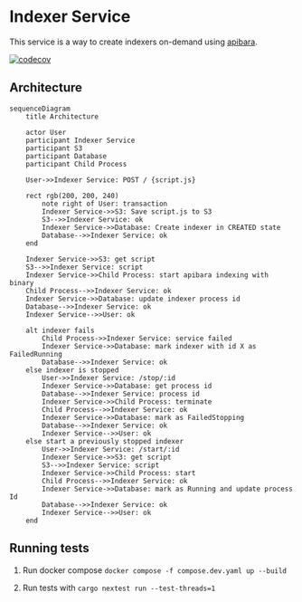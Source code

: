 # Indexer Service

This service is a way to create indexers on-demand using [apibara](https://www.apibara.com/docs).

[![codecov](https://codecov.io/gh/Astraly-Labs/indexer-service/graph/badge.svg?token=3XLJIJBnzM)](https://codecov.io/gh/Astraly-Labs/indexer-service)

## Architecture

```mermaid
sequenceDiagram
    title Architecture

    actor User
    participant Indexer Service
    participant S3
    participant Database
    participant Child Process

    User->>Indexer Service: POST / {script.js}
    
    rect rgb(200, 200, 240)
        note right of User: transaction
        Indexer Service->>S3: Save script.js to S3
        S3-->>Indexer Service: ok
        Indexer Service->>Database: Create indexer in CREATED state
        Database-->>Indexer Service: ok
    end
    
    Indexer Service->>S3: get script
    S3-->>Indexer Service: script
    Indexer Service->>Child Process: start apibara indexing with binary
    Child Process-->>Indexer Service: ok
    Indexer Service->>Database: update indexer process id
    Database-->>Indexer Service: ok
    Indexer Service-->>User: ok

    alt indexer fails
        Child Process->>Indexer Service: service failed
        Indexer Service->>Database: mark indexer with id X as FailedRunning
        Database-->>Indexer Service: ok
    else indexer is stopped
        User->>Indexer Service: /stop/:id
        Indexer Service->>Database: get process id
        Database-->>Indexer Service: process id
        Indexer Service->>Child Process: terminate
        Child Process-->>Indexer Service: ok
        Indexer Service->>Database: mark as FailedStopping
        Database-->>Indexer Service: ok
        Indexer Service-->>User: ok
    else start a previously stopped indexer
        User->>Indexer Service: /start/:id
        Indexer Service->>S3: get script
        S3-->>Indexer Service: script
        Indexer Service->>Child Process: start
        Child Process-->>Indexer Service: ok
        Indexer Service->>Database: mark as Running and update process Id
        Database-->>Indexer Service: ok
        Indexer Service-->>User: ok
    end
```

## Running tests

1. Run docker compose `docker compose -f compose.dev.yaml up --build`

2. Run tests with `cargo nextest run --test-threads=1`